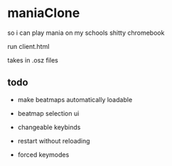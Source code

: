 # maniaClone
so i can play mania on my schools shitty chromebook

run client.html

takes in .osz files

## todo

* make beatmaps automatically loadable

* beatmap selection ui

* changeable keybinds

* restart without reloading

* forced keymodes